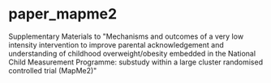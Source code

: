 # paper_mapme2
Supplementary Materials to "Mechanisms and outcomes of a very low intensity intervention to improve parental acknowledgement and understanding of childhood overweight/obesity embedded in the National Child Measurement Programme: substudy within a large cluster randomised controlled trial (MapMe2)"
